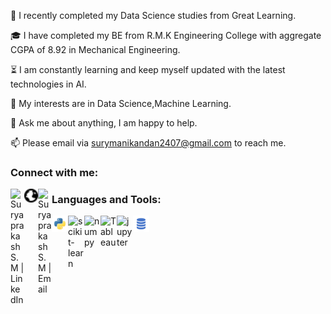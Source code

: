 🏅 I recently completed my Data Science studies from Great Learning.

🎓 I have completed my BE from R.M.K Engineering College with aggregate CGPA of 8.92 in Mechanical Engineering.

⏳ I am constantly learning and keep myself updated with the latest technologies in AI.

🤔 My interests are in Data Science,Machine Learning.

💬 Ask me about anything, I am happy to help.

📫 Please email via surymanikandan2407@gmail.com to reach me.


### Connect with me:

<a href="https://www.linkedin.com/in/suryaprakash-s-m/"><img align="left" alt="Suryaprakash S.M | LinkedIn" width="22px" src="https://cdn.jsdelivr.net/npm/simple-icons@v3/icons/linkedin.svg" /></a>
<a href="https://github.com/suryaprakash-sm/suryaprakash-sm"><img align="left" alt="Suryaparakash S.M" width="22px" src="https://raw.githubusercontent.com/iconic/open-iconic/master/svg/globe.svg" /></a>
<a href="mailto:suryamanikandan2407@gmail.com"><img align="left" alt="Suryaprakash S.M | Email" width="22px" src="https://cdn.jsdelivr.net/npm/simple-icons@3.12.2/icons/gmail.svg" /></a>


### Languages and Tools:

<img align="left" alt="PYTHON" width="26px" src="https://raw.githubusercontent.com/github/explore/80688e429a7d4ef2fca1e82350fe8e3517d3494d/topics/python/python.png" />
<img align="left" alt="scikit-learn" width="26px" src="https://cdn.jsdelivr.net/npm/simple-icons@3.12.2/icons/scikit-learn.svg" />
<img align="left" alt="numpy" width="26px" src="https://cdn.jsdelivr.net/npm/simple-icons@3.12.2/icons/numpy.svg" />
<img align="left" alt="Tableau" width="26px" src="https://cdn.jsdelivr.net/npm/simple-icons@3.12.2/icons/tableau.svg" />
<img align="left" alt="jupyter" width="26px" src="https://cdn.jsdelivr.net/npm/simple-icons@3.12.2/icons/jupyter.svg" />
<img align="left" alt="SQL" width="26px" src="https://raw.githubusercontent.com/github/explore/80688e429a7d4ef2fca1e82350fe8e3517d3494d/topics/sql/sql.png" />
<br />

